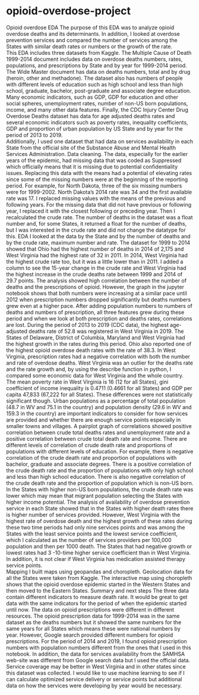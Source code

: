 # opioid-overdose-project
Opioid overdose EDA
The purpose of this EDA was to analyze opioid overdose deaths and its determinants. In addition, I looked at overdose prevention services and compared the number of services among the States with similar death rates or numbers or the growth of the rate.   
This EDA includes three datasets from Kaggle. The Multiple Cause of Death 1999-2014 document includes data on overdose deaths numbers, rates, populations, and prescriptions by State and by year for 1999-2014 period. The Wide Master document has data on deaths numbers, total and by drug (heroin, other and methadone). The dataset also has numbers of people with different levels of education such as high school and less than high school, graduate, bachelor, post-graduate and associate degree education. Many economic indicators, such as GDP, GDP for education and other social spheres, unemployment rates, number of non-US born populations, income, and many other data features. Finally, the CDC Injury Center Drug Overdose Deaths dataset has data for age adjusted deaths rates and several economic indicators such as poverty rates, inequality coefficients, GDP and proportion of urban population by US State and by year for the period of 2013 to 2019.  
Additionally, I used one dataset that had data on services availability in each State from the official site of the Substance Abuse and Mental Health Services Administration. 
Data cleaning.
The data, especially for the earlier years of the epidemic, had missing data that was coded as Suppressed which officially means that it is missing due to potential confidentiality issues. Replacing this data with the means had a potential of elevating rates since some of the missing numbers were at the beginning of the reporting period. For example, for North Dakota, three of the six missing numbers were for 1999-2002. North Dakota’s 2014 rate was 34 and the first available rate was 17. I replaced missing values with the means of the previous and following years. For the missing data that did not have previous or following year, I replaced it with the closest following or preceding year. Then I recalculated the crude rate. The number of deaths in the dataset was a float number and, for some States, it returned a float for the number of deaths, but I was interested in the crude rate and did not change the datatype for this. 
EDA
I looked at the data by the State and by the number of deaths and by the crude rate, maximum number and rate. The dataset for 1999 to 2014 showed that Ohio had the highest number of deaths in 2014 of 2,175 and West Virginia had the highest rate of 32 in 2011. In 2014, West Virginia had the highest crude rate too, but it was a little lower than in 2011. I added a column to see the 15-year change in the crude rate and West Virginia had the highest increase in the crude deaths rate between 1999 and 2014 of 29.7 points. 
The analysis showed high correlation between the number of deaths and the prescriptions of opioid. However, the graph in the jupyter notebook shows that both numbers were increasing at a similar pace until 2012 when prescription numbers dropped significantly but deaths numbers grew even at a higher pace. After adding population numbers to  numbers of deaths and numbers of prescription, all three features grew during these period and when we look at both prescription and deaths rates, correlations are lost.
During the period of 2013 to 2019 (CDC data), the highest age-adjusted deaths rate of 52.8 was registered in West Virginia in 2019.  The States of Delaware, District of Columbia, Maryland and West Virginia had the highest growth in the rates during this period. Ohio also reported one of the highest opioid overdose death rates with the rate of 38.3. In West Virginia, prescription rates had a negative correlation with both the number and rate of overdose deaths. 
West Virginia was an outlier for the deaths rate and the rate growth and, by using the describe function in python, I compared some economic data for West Virginia and the whole country. The mean poverty rate in West Virginia is 16 (12 for all States), gini coefficient of income inequality is 0.4711 (0.4661 for all States) and GDP per capita 47,833 (67,222 for all States). These differences were not statistically significant though. Urban populations as a percentage of total population (48.7 in WV and 75.1 in the country) and population density (29.6 in WV and 159.3 in the country) are important indicators to consider for how services are provided and whether there are enough service points especially in smaller towns and villages.
A pairplot graph of correlations showed positive correlation between crude total deaths rates and unemployment rate and a positive correlation between crude total death rate and income. There are different levels of correlation of crude death rate and proportions of populations with different levels of education. For example, there is negative correlation of the crude death rate and proportion of populations with bachelor, graduate and associate degrees.  There is a positive correlation of the crude death rate and the proportion of populations with only high school and less than high school education. 
There is also negative correlation of the crude death rate and the proportion of population which is non-US born. In the States with higher non-US born populations, the crude death rate was lower which may mean that migrant population selecting the States with higher income potential. 
The analysis of availability of overdose prevention service in each State showed that in the States with higher death rates there is higher number of services provided. However, West Virginia with the highest rate of overdose death and the highest growth of these rates during these two time periods had only nine services points and was among the States with the least service points and the lowest service coefficient, which I calculated as the number of services providers per 100,000 population and then per 1000 death. The States that had negative growth or lowest rates had 3 -10-time higher service coefficient than in West Virginia. In addition, it is not clear if West Virginia has medication assisted therapy service points.  
Mapping
I built maps using geopandas and choropleth. Geolocation data for all the States were taken from Kaggle. The interactive map using choropleth shows that the opioid overdose epidemic started in the Western States and then moved to the Eastern States. 
Summary and next steps
The three data contain different indicators to measure death rate. It would be great to get data with the same indicators for the period of when the epidemic started until now. The data on opioid prescriptions were different in different resources. The opioid prescription data for 1999-2014 was in the same dataset as the deaths numbers but it showed the same numbers for the same years for all States which means these were national numbers by year. However, Google search provided different numbers for opioid prescriptions. For the period of 2014 and 2019, I found opioid prescription numbers with population numbers different from the ones that I used in this notebook. 
In addition, the data for services availability from the SAMHSA web-site was different from Google search data but I used the official data. Service coverage may be better in West Virginia and in other states since this dataset was collected. 
I would like to use machine learning to see if I can calculate optimized service delivery or service points but additional data on how the services were developing by year would be necessary. 

